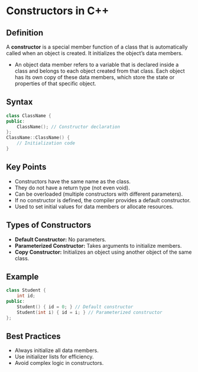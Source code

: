 # Constructors in C++

## Definition
A **constructor** is a special member function of a class that is automatically called when an object is created. It initializes the object’s data members.

* An object data member refers to a variable that is declared inside a class and belongs to each object created from that class. Each object has its own copy of these data members, which store the state or properties of that specific object.

## Syntax
```cpp
class ClassName {
public:
    ClassName(); // Constructor declaration
};
ClassName::ClassName() {
    // Initialization code
}
```

## Key Points
- Constructors have the same name as the class.
- They do not have a return type (not even void).
- Can be overloaded (multiple constructors with different parameters).
- If no constructor is defined, the compiler provides a default constructor.
- Used to set initial values for data members or allocate resources.

## Types of Constructors
- **Default Constructor:** No parameters.
- **Parameterized Constructor:** Takes arguments to initialize members.
- **Copy Constructor:** Initializes an object using another object of the same class.

## Example
```cpp
class Student {
    int id;
public:
    Student() { id = 0; } // Default constructor
    Student(int i) { id = i; } // Parameterized constructor
};
```

## Best Practices
- Always initialize all data members.
- Use initializer lists for efficiency.
- Avoid complex logic in constructors.
